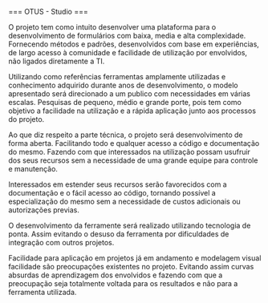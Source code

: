   === OTUS - Studio ===

O projeto tem como intuito desenvolver uma plataforma para o desenvolvimento de formulários com baixa, media e alta complexidade. Fornecendo métodos e padrões, desenvolvidos com base em experiências, de
largo acesso à comunidade e facilidade de utilização por envolvidos, não ligados diretamente a TI.

Utilizando como referências ferramentas amplamente utilizadas e conhecimento adquirido durante anos de desenvolvimento, o modelo apresentado será direcionado a um publico com necessidades em várias escalas. Pesquisas de pequeno, médio e grande porte, pois tem como objetivo a facilidade na utilização e a rápida aplicação junto aos processos do projeto.

Ao que diz respeito a parte técnica, o projeto será desenvolvimento de forma aberta. Facilitando todo e qualquer acesso a código e documentação do mesmo. Fazendo com que interessados na utilização possam usufruir dos seus recursos sem a necessidade de uma grande equipe para controle e manutenção.

Interessados em estender seus recursos serão favorecidos com a documentação e o fácil acesso ao código, tornando possível a especialização do mesmo sem a necessidade de custos adicionais ou autorizações previas.

O desenvolvimento da ferramente será realizado utilizando tecnologia de ponta. Assim evitando o desuso da ferramenta por dificuldades de integração com outros projetos.

Facilidade para aplicação em projetos já em andamento e modelagem visual facilidade são preocupações existentes no projeto. Evitando assim curvas absurdas de aprendizagem dos envolvidos e fazendo com que a preocupação seja totalmente voltada para os resultados e não para a ferramenta utilizada.

